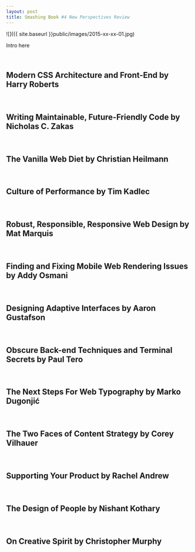 ```yaml
---
layout: post
title: Smashing Book #4 New Perspectives Review
---
```


![]({{ site.baseurl }}public/images/2015-xx-xx-01.jpg)

Intro here

<!--more-->

<br/>

## Modern CSS Architecture and Front-End by Harry Roberts


<br/>

## Writing Maintainable, Future-Friendly Code by Nicholas C. Zakas


<br/>

## The Vanilla Web Diet by Christian Heilmann


<br/>

## Culture of Performance by Tim Kadlec


<br/>

## Robust, Responsible, Responsive Web Design by Mat Marquis


<br/>

## Finding and Fixing Mobile Web Rendering Issues by Addy Osmani

<br/>

## Designing Adaptive Interfaces by Aaron Gustafson

<br/>

## Obscure Back-end Techniques and Terminal Secrets by Paul Tero

<br/>

## The Next Steps For Web Typography by Marko Dugonjić

<br/>

## The Two Faces of Content Strategy by Corey Vilhauer

<br/>

## Supporting Your Product by Rachel Andrew

<br/>

## The Design of People by Nishant Kothary

<br/>

## On Creative Spirit by Christopher Murphy


